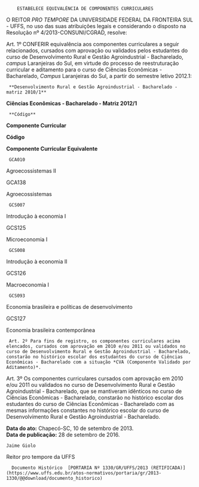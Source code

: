         ESTABELECE EQUIVALÊNCIA DE COMPONENTES CURRICULARES  

O REITOR *PRO TEMPORE* DA UNIVERSIDADE FEDERAL DA FRONTEIRA SUL - UFFS, no uso das suas atribuições legais e considerando o disposto na Resolução nº 4/2013-CONSUNI/CGRAD, resolve:

 Art. 1º CONFERIR equivalência aos componentes curriculares a seguir relacionados, cursados com aprovação ou validados pelos estudantes do curso de Desenvolvimento Rural e Gestão Agroindustrial - Bacharelado, *campus* Laranjeiras do Sul, em virtude do processo de reestruturação curricular e aditamento para o curso de Ciências Econômicas - Bacharelado, *Campus* Laranjeiras do Sul, a partir do semestre letivo 2012.1:

     **Desenvolvimento Rural e Gestão Agroindustrial - Bacharelado - matriz 2010/1**

   **Ciências Econômicas - Bacharelado - Matriz 2012/1**

     **Código**

   **Componente Curricular**

   **Código**

   **Componente Curricular Equivalente**

     GCA010

   Agroecossistemas II

   GCA138

   Agroecossistemas 

     GCS007

   Introdução à economia I

   GCS125

   Microeconomia I

     GCS008

   Introdução à economia II

   GCS126

   Macroeconomia I

     GCS093

   Economia brasileira e políticas de desenvolvimento

   GCS127

   Economia brasileira contemporânea

     Art. 2º Para fins de registro, os componentes curriculares acima elencados, cursados com aprovação em 2010 e/ou 2011 ou validados no curso de Desenvolvimento Rural e Gestão Agroindustrial - Bacharelado, constarão no histórico escolar dos estudantes do curso de Ciências Econômicas - Bacharelado com a situação *CVA (Componente Validado por Aditamento)*.

 Art. 3º Os componentes curriculares cursados com aprovação em 2010 e/ou 2011 ou validados no curso de Desenvolvimento Rural e Gestão Agroindustrial - Bacharelado, que se mantiveram idênticos no curso de Ciências Econômicas - Bacharelado, constarão no histórico escolar dos estudantes do curso de Ciências Econômicas - Bacharelado com as mesmas informações constantes no histórico escolar do curso de Desenvolvimento Rural e Gestão Agroindustrial - Bacharelado.

  

   **Data do ato:** Chapecó-SC, 10 de setembro de 2013.   
 **Data de publicação:**  28 de setembro de 2016. 

    Jaime Giolo   
 Reitor pro tempore da UFFS 

      Documento Histórico  [PORTARIA Nº 1330/GR/UFFS/2013 (RETIFICADA)](https://www.uffs.edu.br/atos-normativos/portaria/gr/2013-1330/@@download/documento_historico)     
      